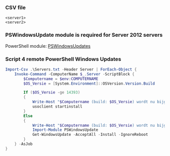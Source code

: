 ### CSV file

```csv
<server1>
<server2>
```

### PSWindowsUpdate module is required for Server 2012 servers

PowerShell module: [PSWindowsUpdates](https://www.powershellgallery.com/packages/PSWindowsUpdate)

### Script 4 remote PowerShell Windows Updates

```powershell
Import-Csv .\Servers.txt -Header Server | ForEach-Object {
	Invoke-Command -ComputerName $_.Server -ScriptBlock {     
		$Computername = $env:COMPUTERNAME
		$OS_Versie = [System.Environment]::OSVersion.Version.Build

		If ($OS_Versie -ge 14393)
		{
			Write-Host "$Computername (build: $OS_Versie) wordt nu bijgewerkt: usoclient startinstall" -ForegroundColor Green
			usoclient startinstall
		}
		Else
		{
			Write-Host "$Computername (build: $OS_Versie) wordt nu bijgewerkt: wuauclt /detectnow /updatenow" -ForegroundColor Green
			Import-Module PSWindowsUpdate
			Get-WindowsUpdate -AcceptAll -Install -IgnoreReboot
		}
	} -AsJob
}
```
